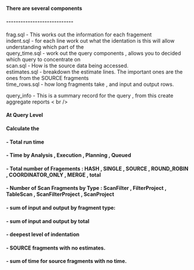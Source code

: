 ####
#### There are several components
#### ----------------------------
frag.sql - This works out the information for each fragement <br />
indent.sql - for each line work out what the identation is this will allow understanding which part of the <br />
query_time.sql - work out the query components , allows you to decided which query to concentrate on <br />
scan.sql - How is the source data being accessed.<br />
estimates.sql - breakdown the estimate lines. The important ones are the ones from the SOURCE fragments<br />
time_rows.sql - how long fragments take , and input and output rows.<br />

query_info - This is a summary record for the query , from this create aggregate reports < br />

#### At Query Level
####
#### Calculate the 
#### - Total run time
#### - Time by  Analysis , Execution , Planning , Queued
#### - Total number of Fragements : HASH , SINGLE , SOURCE , ROUND_ROBIN , COORDINATOR_ONLY , MERGE , total
#### - Number of Scan Fragments by Type : ScanFilter , FilterProject , TableScan , ScanFilterProject , ScanProject
#### - sum of input and output by fragment type: 
#### - sum of input and output by total
#### - deepest level of indentation
#### - SOURCE fragments with no estimates.
#### - sum of time for source fragments with no time.
